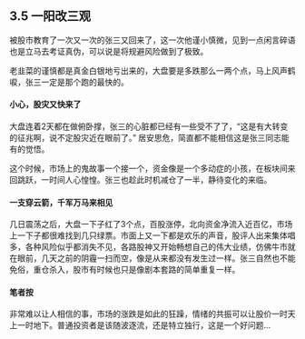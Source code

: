 ## 3.5 一阳改三观
被股市教育了一次又一次的张三又回来了，这一次他谨小慎微，见到一点闲言碎语也是立马去考证真伪，可以说是将规避风险做到了极致。

老韭菜的谨慎都是真金白银地亏出来的，大盘要是多跌那么一两个点，马上风声鹤唳，张三一定是那个跑的最快的。

#### 小心，股灾又快来了
大盘连着2天都在做俯卧撑，张三的心脏都已经有一些受不了了，“这是有大转变的征兆啊，说不定股灾近在眼前了。” 居安思危，简直都不能相信这是张三同志能有的觉悟。

这个时候，市场上的鬼故事一个接一个，资金像是一个多动症的小孩，在板块间来回跳跃，一时间人心惶惶。张三也趁此时机减仓了一半，静待变化的来临。

#### 一支穿云箭，千军万马来相见
几日震荡之后，大盘一下子红了3个点，百股涨停，北向资金净流入近百亿，市场上一下子都很难找到几只绿票。市面上又一下都是欢乐的声音，股评人出来集体唱多，各种风险似乎都消失不见，各路股神又开始畅想自己的伟大业绩，仿佛牛市就在眼前，几天之前的阴霾一扫而空，像是从来都没有发生过一样。张三自然也不能免俗，重仓杀入，股市有时候也只是像剧本套路的简单重复一样。

#### 笔者按
非常难以让人相信的事，市场的涨跌是如此的狂躁，情绪的共振可以让股价一时天上一时地下。普通投资者是该随波逐流，还是特立独行，这是一个好问题...
